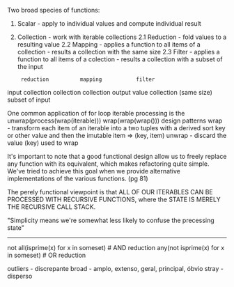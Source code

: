 Two broad species of functions:

1. Scalar - apply to individual values and compute individual result
2. Collection - work with iterable collections
    2.1 Reduction - fold values to a resulting value
    2.2 Mapping - applies a function to all items of a collection - results a
                  collection with the same size
    2.3 Filter - applies a function to all items of a colection - results a
                 collection with a subset of the input

        reduction          mapping           filter
input   collection  collection               collection
output  value       collection (same size)   subset of input


One common application of for loop iterable processing is the
    unwrap(process(wrap(iterable)))
    wrap(wrap(wrap()))
design patterns
    wrap - transform each item of an iterable into a two tuples with a derived
           sort key or other value and then the imutable item => (key, item)
    unwrap - discard the value (key) used to wrap

It's important to note that a good functional design allow us to freely replace
any function with its equivalent, which makes refactoring quite simple. We've
tried to achieve this goal when we provide alternative implementations of the
various functions.
(pg 81)

The perely functional viewpoint is that ALL OF OUR ITERABLES CAN BE PROCESSED
WITH RECURSIVE FUNCTIONS, where the STATE IS MERELY THE RECURSIVE CALL STACK.

"Simplicity means we're somewhat less likely to confuse the precessing state"

---

not all(isprime(x) for x in someset) # AND reduction
any(not isprime(x) for x in someset) # OR  reduction


outliers - discrepante
broad - amplo, extenso, geral, principal, óbvio
stray - disperso
